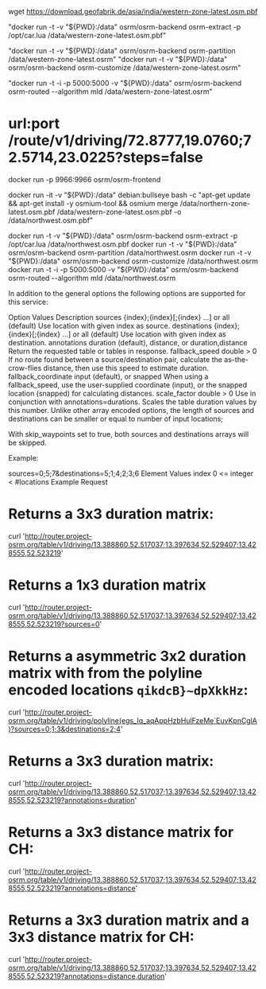 wget https://download.geofabrik.de/asia/india/western-zone-latest.osm.pbf

"docker run -t -v "${PWD}:/data" osrm/osrm-backend osrm-extract -p /opt/car.lua /data/western-zone-latest.osm.pbf"

"docker run -t -v "${PWD}:/data" osrm/osrm-backend osrm-partition /data/western-zone-latest.osrm"
"docker run -t -v "${PWD}:/data" osrm/osrm-backend osrm-customize /data/western-zone-latest.osrm"

"docker run -t -i -p 5000:5000 -v "${PWD}:/data" osrm/osrm-backend osrm-routed --algorithm mld /data/western-zone-latest.osrm"

# url:port /route/v1/driving/72.8777,19.0760;72.5714,23.0225?steps=false


<!-- optional-not work -->
docker run -p 9966:9966 osrm/osrm-frontend




<!-- for marging -->

docker run -it -v "${PWD}:/data" debian:bullseye bash -c "apt-get update && apt-get install -y osmium-tool && osmium merge /data/northern-zone-latest.osm.pbf /data/western-zone-latest.osm.pbf -o /data/northwest.osm.pbf"

docker run -t -v "${PWD}:/data" osrm/osrm-backend osrm-extract -p /opt/car.lua /data/northwest.osm.pbf
docker run -t -v "${PWD}:/data" osrm/osrm-backend osrm-partition /data/northwest.osrm
docker run -t -v "${PWD}:/data" osrm/osrm-backend osrm-customize /data/northwest.osrm
docker run -t -i -p 5000:5000 -v "${PWD}:/data" osrm/osrm-backend osrm-routed --algorithm mld /data/northwest.osrm
















<!-- Options -->

In addition to the general options the following options are supported for this service:

Option	Values	Description
sources	{index};{index}[;{index} ...] or all (default)	Use location with given index as source.
destinations	{index};{index}[;{index} ...] or all (default)	Use location with given index as destination.
annotations	duration (default), distance, or duration,distance	Return the requested table or tables in response.
fallback_speed	double > 0	If no route found between a source/destination pair, calculate the as-the-crow-flies distance, then use this speed to estimate duration.
fallback_coordinate	input (default), or snapped	When using a fallback_speed, use the user-supplied coordinate (input), or the snapped location (snapped) for calculating distances.
scale_factor	double > 0	Use in conjunction with annotations=durations. Scales the table duration values by this number.
Unlike other array encoded options, the length of sources and destinations can be smaller or equal to number of input locations;

With skip_waypoints set to true, both sources and destinations arrays will be skipped.

Example:

sources=0;5;7&destinations=5;1;4;2;3;6
Element	Values
index	0 <= integer < #locations
Example Request
# Returns a 3x3 duration matrix:
curl 'http://router.project-osrm.org/table/v1/driving/13.388860,52.517037;13.397634,52.529407;13.428555,52.523219'

# Returns a 1x3 duration matrix
curl 'http://router.project-osrm.org/table/v1/driving/13.388860,52.517037;13.397634,52.529407;13.428555,52.523219?sources=0'

# Returns a asymmetric 3x2 duration matrix with from the polyline encoded locations `qikdcB}~dpXkkHz`:
curl 'http://router.project-osrm.org/table/v1/driving/polyline(egs_Iq_aqAppHzbHulFzeMe`EuvKpnCglA)?sources=0;1;3&destinations=2;4'

# Returns a 3x3 duration matrix:
curl 'http://router.project-osrm.org/table/v1/driving/13.388860,52.517037;13.397634,52.529407;13.428555,52.523219?annotations=duration'

# Returns a 3x3 distance matrix for CH:
curl 'http://router.project-osrm.org/table/v1/driving/13.388860,52.517037;13.397634,52.529407;13.428555,52.523219?annotations=distance'

# Returns a 3x3 duration matrix and a 3x3 distance matrix for CH:
curl 'http://router.project-osrm.org/table/v1/driving/13.388860,52.517037;13.397634,52.529407;13.428555,52.523219?annotations=distance,duration'
